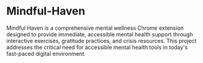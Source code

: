 # Mindful-Haven
Mindful Haven is a comprehensive mental wellness Chrome extension designed to provide immediate, accessible mental health support through interactive exercises, gratitude practices, and crisis resources. This project addresses the critical need for accessible mental health tools in today's fast-paced digital environment.
